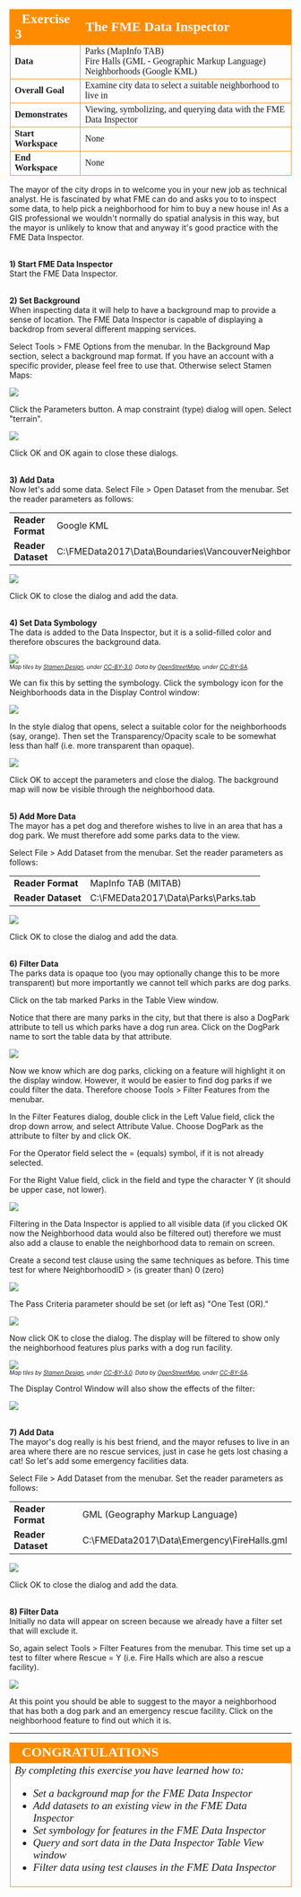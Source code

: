 <!--Exercise Section-->
<!--NB: In GitBook world we don't give a number to exercises-->

<table style="border-spacing: 0px;border-collapse: collapse;font-family:serif">
<tr>
<td width=25% style="vertical-align:middle;background-color:darkorange;border: 2px solid darkorange">
<i class="fa fa-cogs fa-lg fa-pull-left fa-fw" style="color:white;padding-right: 12px;vertical-align:text-top"></i>
<span style="color:white;font-size:x-large;font-weight: bold">Exercise 3</span>
</td>
<td style="border: 2px solid darkorange;background-color:darkorange;color:white">
<span style="color:white;font-size:x-large;font-weight: bold">The FME Data Inspector</span>
</td>
</tr>

<tr>
<td style="border: 1px solid darkorange; font-weight: bold">Data</td>
<td style="border: 1px solid darkorange">Parks (MapInfo TAB)</br>Fire Halls (GML - Geographic Markup Language)</br>Neighborhoods (Google KML)</td>
</tr>

<tr>
<td style="border: 1px solid darkorange; font-weight: bold">Overall Goal</td>
<td style="border: 1px solid darkorange">Examine city data to select a suitable neighborhood to live in</td>
</tr>

<tr>
<td style="border: 1px solid darkorange; font-weight: bold">Demonstrates</td>
<td style="border: 1px solid darkorange">Viewing, symbolizing, and querying data with the FME Data Inspector</td>
</tr>

<tr>
<td style="border: 1px solid darkorange; font-weight: bold">Start Workspace</td>
<td style="border: 1px solid darkorange">None</td>
</tr>

<tr>
<td style="border: 1px solid darkorange; font-weight: bold">End Workspace</td>
<td style="border: 1px solid darkorange">None</td>
</tr>

</table>


The mayor of the city drops in to welcome you in your new job as technical analyst. He is fascinated by what FME can do and asks you to to inspect some data, to help pick a neighborhood for him to buy a new house in! As a GIS professional we wouldn't normally do spatial analysis in this way, but the mayor is unlikely to know that and anyway it's good practice with the FME Data Inspector.


<br>**1) Start FME Data Inspector**
<br>Start the FME Data Inspector.


<br>**2) Set Background**
<br>When inspecting data it will help to have a background map to provide a sense of location. The FME Data Inspector is capable of displaying a backdrop from several different mapping services.

Select Tools > FME Options from the menubar. In the Background Map section, select a background map format. If you have an account with a specific provider, please feel free to use that. Otherwise select Stamen Maps:

![](./Images/Img1.57.Ex3.BackgroundMapDialog.png)

Click the Parameters button. A map constraint (type) dialog will open. Select "terrain".

![](./Images/Img1.58.Ex3.BackgroundMapPropertiesDialog.png)

Click OK and OK again to close these dialogs.


<br>**3) Add Data**
<br>Now let's add some data. Select File > Open Dataset from the menubar. Set the reader parameters as follows:

<table style="border: 0px">

<tr>
<td style="font-weight: bold">Reader Format</td>
<td style="">Google KML</td>
</tr>

<tr>
<td style="font-weight: bold">Reader Dataset</td>
<td style="">C:\FMEData2017\Data\Boundaries\VancouverNeighborhoods.kml</td>
</tr>

</table>

![](./Images/Img1.59.Ex3.OpenKMLDatasetDialog.png)

Click OK to close the dialog and add the data.


<br>**4) Set Data Symbology**
<br>The data is added to the Data Inspector, but it is a solid-filled color and therefore obscures the background data.

![](./Images/Img1.60.Ex3.SolidPolygons.png)
<br><span style="font-style:italic;font-size:x-small">Map tiles by <a href="http://stamen.com">Stamen Design</a>, under <a href="http://creativecommons.org/licenses/by/3.0">CC-BY-3.0</a>. Data by <a href="http://openstreetmap.org">OpenStreetMap</a>, under <a href="http://creativecommons.org/licenses/by-sa/3.0">CC-BY-SA</a>.

We can fix this by setting the symbology. Click the symbology icon for the Neighborhoods data in the Display Control window:

![](./Images/Img1.61.Ex3.SetSymbologyIcon.png)

In the style dialog that opens, select a suitable color for the neighborhoods (say, orange). Then set the Transparency/Opacity scale to be somewhat less than half (i.e. more transparent than opaque).

![](./Images/Img1.62.Ex3.SetSymbologyDialog.png)

Click OK to accept the parameters and close the dialog. The background map will now be visible through the neighborhood data.


<br>**5) Add More Data**
<br>The mayor has a pet dog and therefore wishes to live in an area that has a dog park. We must therefore add some parks data to the view.

Select File > Add Dataset from the menubar. Set the reader parameters as follows:

<table style="border: 0px">

<tr>
<td style="font-weight: bold">Reader Format</td>
<td style="">MapInfo TAB (MITAB)</td>
</tr>

<tr>
<td style="font-weight: bold">Reader Dataset</td>
<td style="">C:\FMEData2017\Data\Parks\Parks.tab</td>
</tr>

</table>

![](./Images/Img1.63.Ex3.AddMapInfoDataset.png)

Click OK to close the dialog and add the data.


<br>**6) Filter Data**
<br>The parks data is opaque too (you may optionally change this to be more transparent) but more importantly we cannot tell which parks are dog parks.

Click on the tab marked Parks in the Table View window.

Notice that there are many parks in the city, but that there is also a DogPark attribute to tell us which parks have a dog run area. Click on the DogPark name to sort the table data by that attribute.

![](./Images/Img1.64.Ex3.TableViewDogParks.png)

Now we know which are dog parks, clicking on a feature will highlight it on the display window. However, it would be easier to find dog parks if we could filter the data. Therefore choose Tools > Filter Features from the menubar.

In the Filter Features dialog, double click in the Left Value field, click the drop down arrow, and select Attribute Value. Choose DogPark as the attribute to filter by and click OK.

For the Operator field select the = (equals) symbol, if it is not already selected.

For the Right Value field, click in the field and type the character Y (it should be upper case, not lower).

![](./Images/Img1.65.Ex3.DogParkFilter.png)

Filtering in the Data Inspector is applied to all visible data (if you clicked OK now the Neighborhood data would also be filtered out) therefore we must also add a clause to enable the neighborhood data to remain on screen.

Create a second test clause using the same techniques as before. This time test for where NeighborhoodID > (is greater than) 0 (zero)

![](./Images/Img1.66.Ex3.NeighborhoodIDFilter.png)

The Pass Criteria parameter should be set (or left as) "One Test (OR)."

![](./Images/Img1.67.Ex3.DIFilterCriteria.png)

Now click OK to close the dialog. The display will be filtered to show only the neighborhood features plus parks with a dog run facility.

![](./Images/Img1.68.Ex3.FilteredData.png)
<br><span style="font-style:italic;font-size:x-small">Map tiles by <a href="http://stamen.com">Stamen Design</a>, under <a href="http://creativecommons.org/licenses/by/3.0">CC-BY-3.0</a>. Data by <a href="http://openstreetmap.org">OpenStreetMap</a>, under <a href="http://creativecommons.org/licenses/by-sa/3.0">CC-BY-SA</a>.

The Display Control Window will also show the effects of the filter:

![](./Images/Img1.69.Ex3.DisplayControlFilter.png)


<br>**7) Add Data**
<br>The mayor's dog really is his best friend, and the mayor refuses to live in an area where there are no rescue services, just in case he gets lost chasing a cat! So let's add some emergency facilities data.

Select File > Add Dataset from the menubar. Set the reader parameters as follows:

<table style="border: 0px">

<tr>
<td style="font-weight: bold">Reader Format</td>
<td style="">GML (Geography Markup Language)</td>
</tr>

<tr>
<td style="font-weight: bold">Reader Dataset</td>
<td style="">C:\FMEData2017\Data\Emergency\FireHalls.gml</td>
</tr>

</table>

![](./Images/Img1.70.Ex3.OpenDatasetDialog.png)

Click OK to close the dialog and add the data.


<br>**8) Filter Data**
<br>Initially no data will appear on screen because we already have a filter set that will exclude it.

So, again select Tools > Filter Features from the menubar.
This time set up a test to filter where Rescue = Y (i.e. Fire Halls which are also a rescue facility).

![](./Images/Img1.71.Ex3.EmergencyFilter.png)

At this point you should be able to suggest to the mayor a neighborhood that has both a dog park and an emergency rescue facility. Click on the neighborhood feature to find out which it is.


---

<!--Exercise Congratulations Section--> 

<table style="border-spacing: 0px">
<tr>
<td style="vertical-align:middle;background-color:darkorange;border: 2px solid darkorange">
<i class="fa fa-thumbs-o-up fa-lg fa-pull-left fa-fw" style="color:white;padding-right: 12px;vertical-align:text-top"></i>
<span style="color:white;font-size:x-large;font-weight: bold;font-family:serif">CONGRATULATIONS</span>
</td>
</tr>

<tr>
<td style="border: 1px solid darkorange">
<span style="font-family:serif; font-style:italic; font-size:larger">
By completing this exercise you have learned how to:
<br>
<ul><li>Set a background map for the FME Data Inspector</li>
<li>Add datasets to an existing view in the FME Data Inspector</li>
<li>Set symbology for features in the FME Data Inspector</li>
<li>Query and sort data in the Data Inspector Table View window</li>
<li>Filter data using test clauses in the FME Data Inspector</li></ul>
</span>
</td>
</tr>
</table>
